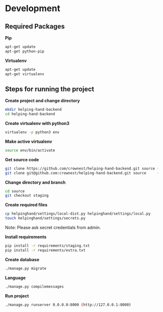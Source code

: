 # Development


## Required Packages

**Pip**
```bash
apt-get update
apt-get python-pip
```

**Virtualenv**
```bash
apt-get update
apt-get virtualenv
```


## Steps for running the project

**Create project and change directory**
```bash
mkdir helping-hand-backend
cd helping-hand-backend
```

**Create virtualenv with python3**
```bash
virtualenv -p python3 env
```

**Make active virtualenv**
```bash
source env/bin/activate
```

**Get source code**
```bash
git clone https://github.com/crownest/helping-hand-backend.git source (Use HTTPS)
git clone git@github.com:crownest/helping-hand-backend.git source     (Use SSH)
```

**Change directory and branch**
```bash
cd source
git checkout staging
```

**Create required files**
```bash
cp helpinghand/settings/local-dist.py helpinghand/settings/local.py
touch helpinghand/settings/secrets.py
```

Note: Please ask secret credentials from admin.

**Install requirements**
```bash
pip install -r requirements/staging.txt
pip install -r requirements/extra.txt
```

**Create database**
```bash
./manage.py migrate
```

**Language**
```bash
./manage.py compilemessages
```

**Run project**
```bash
./manage.py runserver 0.0.0.0:8000 (http://127.0.0.1:8000)
```
